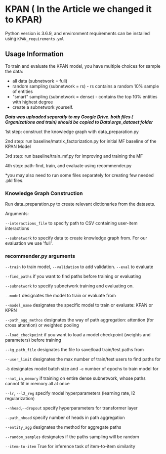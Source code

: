 # KPAN ( In the Article we changed it to KPAR)
Python version is 3.6.9, and environment requirements can be installed using `KPAN_requirements.yml`

## Usage Information
To train and evaluate the KPAN model, you have multiple choices for sample the data:
- all data (subnetwork = full) 
- random sampling (subnetwork = rs) - rs contains a random 10% sample of entities
- "smart" sampling (subnetwork = dense) - contains the top 10% entities with highest degree
- create a subnetwork yourself. 

***Data was uploaded separatly to my Google Drive. both files ( Organizations and train) should be copied to Data\orgs_dataset folder***

1st step:  construct the knowledge graph with data_preparation.py 

2nd step: run baseline/matrix_factorization.py for initial MF baseline of the KPAN Model


3rd step: run baseline/train_mf.py for improving and training the MF

4th step:  path-find, train, and evaluate using recommender.py

*you may also need to run some files separately for creating few needed .pkl files.

### Knowledge Graph Construction
Run data_preparation.py to create relevant dictionaries from the datasets.

Arguments:

`--interactions_file` to specify path to CSV containing user-item interactions

`--subnetwork` to specify data to create knowledge graph from. For our evaluation we use 'full'.


### recommender.py arguments

`--train` to train model, `--validation` to add validation. `--eval` to evaluate

`--find_paths` if you want to find paths before training or evaluating

`--subnetwork` to specify subnetwork training and evaluating on.

`--model` designates the model to train or evaluate from

`--model_name` designates the specific model to train or evaluate: KPAN or KPRN

`--path_agg_methos` designates the way of path aggregation: attention (for cross attention) or weighted pooling

`--load_checkpoint` if you want to load a model checkpoint (weights and parameters) before training

`--kg_path_file` designates the file to save/load train/test paths from

`--user_limit` designates the max number of train/test users to find paths for

`-b` designates model batch size and `-e` number of epochs to train model for

`--not_in_memory` if training on entire dense subnetwork, whose paths cannot fit in memory all at once

`--lr`, `--l2_reg` specify model hyperparameters (learning rate, l2 regularization)

`--nhead`,`--dropout` specify hyperparameters for transformer layer

`--path_nhead` specify number of heads in path aggregation

`--entity_agg` designates the method for aggregate paths

`--random_samples` designates if the paths sampling will be random 

`--item-to-item` True for inference task of item-to-item similarity
